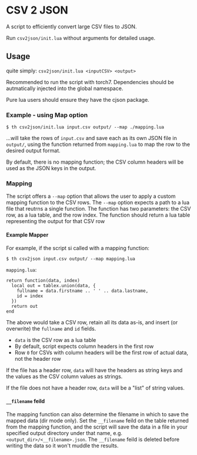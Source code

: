 CSV 2 JSON
==========

A script to efficiently convert large CSV files to JSON.

Run `csv2json/init.lua` without arguments for detailed usage.

Usage
-----

quite simply: `csv2json/init.lua <inputCSV> <output>`

Recommended to run the script with torch7. Dependencies should be autmatically
injected into the global namespace.

Pure lua users should ensure they have the cjson package.

### Example - using Map option

    $ th csv2json/init.lua input.csv output/ --map ./mapping.lua

...will take the rows of `input.csv` and save each as its own JSON file in `output/`,
using the function returned from `mapping.lua` to map the row to the desired
output format.

By default, there is no mapping function; the CSV column headers will be used
as the JSON keys in the output.

### Mapping

The script offers a `--map` option that allows the user to apply a custom mapping
function to the CSV rows. The `--map` option expects a path to a lua file that reutrns
a single function. The function has two parameters: the CSV row, as a lua table, and
the row index. The function should return a lua table representing the output for
that CSV row

#### Example Mapper

For example, if the script si called with a mapping function:

    $ th csv2json input.csv output/ --map mapping.lua

`mapping.lua`:

    return function(data, index)
      local out = tablex.union(data, {
        fullname = data.firstname .. ' ' .. data.lastname,
        id = index
      })
      return out
    end

The above would take a CSV row, retain all its data as-is, and insert (or overwrite)
the `fullname` and `id` fields.

- `data` is the CSV row as a lua table
- By default, script expects column headers in the first row
- Row `0` for CSVs with column headers will be the first row of actual data, not the header row

If the file has a header row, `data` will have the headers as string keys and the
values as the CSV column values as strings.

If the file does not have a header row, `data` will be a "list" of string values.

#### `__filename` feild

The mapping function can also determine the filename in which  to save the mapped data
(dir mode only). Set the `__filename` feild on the table returned from the mapping
function, and the script will save the data in a file in your specified output directory
under that name, e.g. `<output_dir>/<__filename>.json`.
The `__filename` feild is deleted before writing the data so it won't muddle
the results.
